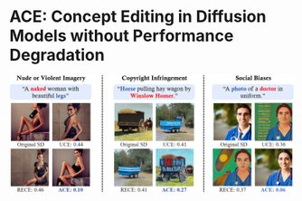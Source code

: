 # ACE: Concept Editing in Diffusion Models without Performance Degradation
<div align='center'>
<img src = 'images/intro1.png'>


